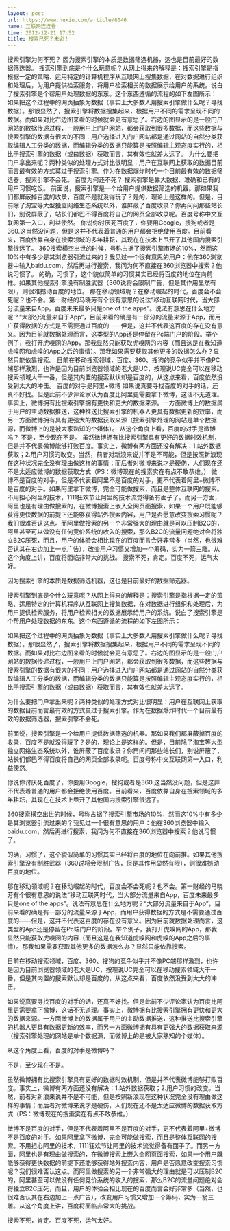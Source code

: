 ```yaml
---
layout: post
url: https://www.huxiu.com/article/8046
name: 互联网连连看
time: 2012-12-21 17:52
title: 搜索已死？未必！
---
```

搜索引擎为何不死？ 因为搜索引擎的本质是数据筛选机器，这也是目前最好的数据筛选器。 搜索引擎到底是个什么玩意呢？从网上得来的解释是：搜索引擎是指根据一定的策略、运用特定的计算机程序从互联网上搜集数据，在对数据进行组织和处理后，为用户提供检索服务，将用户检索相关的数据展示给用户的系统。说白了搜索引擎是个帮用户处理数据的东东。这个东西遵循的流程的如下左图所示： 如果把这个过程中的网页抽象为数据（事实上大多数人用搜索引擎做什么呢？寻找数据）。那很显然了，搜索引擎将数据搜集起来，根据用户不同的需求呈现不同的数据。而如果对比右边图来看的时候就会更有意思了。右边的图显示的是一般门户网站的数据传递过程，一般用户上门户网站，都会获取到很多数据，而这些数据与搜索引擎的数据有很大的不同：用户选择进入门户网站都是通过网站的自然分类获取编辑人工分类的数据，而编辑分类的数据只能算是按照编辑主观态度实行的，相比于搜索引擎的数据（或曰数据）获取而言，其有效性就差太远了。 为什么要把门户拿出来呢？两种类似的处理方式对比很明显：用户在互联网上获取的数据目前而言最有效的方式莫过于搜索引擎。作为在数据爆炸时代一个目前最有效的数据筛选器，搜索引擎不会死。 百度为何还不死？ 搜索引擎是靠大数据、准确和已有的用户习惯吃饭。 前面说，搜索引擎是一个给用户提供数据筛选的机器。那如果我们都屏蔽掉百度的收录，百度不是就没得玩了？是的，理论上是这样的。但是，目前除了淘宝等大型独立网络生态系统以外，谁屏蔽了百度收录？你再问问那些站长们，别说屏蔽了，站长们都巴不得百度将自己的网页全部收录呢。百度号称中文互联网第一入口，利益使然。 你说你讨厌死百度了，你要用Google，搜狗或者是360.这当然没问题，但是这并不代表着普通的用户都会拒绝使用百度。目前看来，百度依靠自身在搜索领域的多年耕耘，其现在在技术上甩开了其他国内搜索引擎很远了。 360搜索横空出世的时候，号称占据了搜索引擎市场的10%，然而这10%中有多少是其浏览器引流过来的？我见过一个很有意思的用户：他在360浏览器中输入baidu.com，然后再进行搜索，我问为何不直接在360浏览器中搜索？他说习惯了。 的确，习惯了，这个貌似简单的习惯其实已经将百度的地位在向前推。如果其他搜索引擎没有制胜武器（360说将会限制广告，但是其作用显然有限），则很难撼动百度的地位。 那在移动领域呢？在移动崛起的时代，百度会不会死呢？也不会。第一财经的马晓芳有个很有意思的说法“移动互联网时代，当大部分流量来自App，百度未来最多只是one of the apps”。说法有意思在什么地方呢？“大部分流量来自于App”，目前来看的确是有一部分的流量来源于App，而用户获得数据的方式是不需要通过百度的——但是，这并不代表这百度的存在没有意义。因为目前就数据处理而言，这类型的App还是停留在Pc端门户的阶段。举个例子，我打开虎嗅网的App，那我显然只能获取虎嗅网的内容（而且这是在我知道虎嗅网和虎嗅的App之后的事情）。那我如果需要获取其他更多的数据怎么办？显然只能依靠搜索。 目前在移动搜索领域，百度、360、搜狗的竞争似乎并不像PC端那样激烈，也许是因为目前浏览器领域的老大是UC，按理说UC完全可以在移动搜索领域大干一番，但是其内置的搜索默认却是百度的，从这点来看，百度依然没受到太大的冲击。 百度的对手是阿里+微博 如果说真要寻找百度的对手的话，还真不好找。但是此前不少评论家认为百度比阿里更需要拿下微博，这话不无道理。事实上，微博拥有比搜索引擎拥有更快和更大的数据来源。一方面微博上的数据属于用户的主动数据推送，这种推送比搜索引擎的机器人更具有数据更新的效率，而另一方面微博拥有具有更强大的数据获取来源（搜索引擎处理的网站是单个数据源，而微博上的是被大家熟知的个媒体）。 从这个角度上看，百度的对手是微博吗？ 不是，至少现在不是。 虽然微博拥有比搜索引擎具有更好的数据时效机制，但是并不代表微博能够打败百度。事实上，微博有两方面还没有解决：1.站外数据获取；2.用户习惯的改变。当然，前者对新浪来说并不是不可能，但是按照新浪现在这种状况完全没有理由做这样的事情；而后者对微博来说才是硬伤，人们现在还不是太适应微博的数据获取方式（PS：微博现在的搜索实在有点不敢恭维。） 微博不是百度的对手，但是不代表着阿里不是百度的对手，更不代表着阿里+微博不是百度的对手。如果阿里拿下微博，完全可能做搜索，而且是整体互联网的搜索。不用担心阿里的技术，1111狂欢节让阿里的技术流觉得备有面子了。而另一方面，阿里也是有理由做搜索的，在微博搜索上嵌入全网页面搜索，如果一个用户既能够获得更快数据的前提下还能够获得站外搜索内容，用户是否愿意改变搜索习惯呢？我们很难否认这点。而阿里做搜索的另一个非常强大的理由就是可以压制B2C的，阿里甚至可以做没有任何竞价系统的收入的搜索，那么B2C的流量问题绝对会将独立B2C压死，而且，用户的体验会相比现在的百度而言会好非常多（当然，也很难否认其在右边加上一点广告），改变用户习惯又增加一个筹码，实为一箭三雕。从这个角度上讲，百度将面临非常大的挑战。 搜索不死，肯定。百度不死，运气太好。

因为搜索引擎的本质是数据筛选机器，这也是目前最好的数据筛选器。

搜索引擎到底是个什么玩意呢？从网上得来的解释是：搜索引擎是指根据一定的策略、运用特定的计算机程序从互联网上搜集数据，在对数据进行组织和处理后，为用户提供检索服务，将用户检索相关的数据展示给用户的系统。说白了搜索引擎是个帮用户处理数据的东东。这个东西遵循的流程的如下左图所示：

如果把这个过程中的网页抽象为数据（事实上大多数人用搜索引擎做什么呢？寻找数据）。那很显然了，搜索引擎将数据搜集起来，根据用户不同的需求呈现不同的数据。而如果对比右边图来看的时候就会更有意思了。右边的图显示的是一般门户网站的数据传递过程，一般用户上门户网站，都会获取到很多数据，而这些数据与搜索引擎的数据有很大的不同：用户选择进入门户网站都是通过网站的自然分类获取编辑人工分类的数据，而编辑分类的数据只能算是按照编辑主观态度实行的，相比于搜索引擎的数据（或曰数据）获取而言，其有效性就差太远了。

为什么要把门户拿出来呢？两种类似的处理方式对比很明显：用户在互联网上获取的数据目前而言最有效的方式莫过于搜索引擎。作为在数据爆炸时代一个目前最有效的数据筛选器，搜索引擎不会死。

前面说，搜索引擎是一个给用户提供数据筛选的机器。那如果我们都屏蔽掉百度的收录，百度不是就没得玩了？是的，理论上是这样的。但是，目前除了淘宝等大型独立网络生态系统以外，谁屏蔽了百度收录？你再问问那些站长们，别说屏蔽了，站长们都巴不得百度将自己的网页全部收录呢。百度号称中文互联网第一入口，利益使然。

你说你讨厌死百度了，你要用Google，搜狗或者是360.这当然没问题，但是这并不代表着普通的用户都会拒绝使用百度。目前看来，百度依靠自身在搜索领域的多年耕耘，其现在在技术上甩开了其他国内搜索引擎很远了。

360搜索横空出世的时候，号称占据了搜索引擎市场的10%，然而这10%中有多少是其浏览器引流过来的？我见过一个很有意思的用户：他在360浏览器中输入baidu.com，然后再进行搜索，我问为何不直接在360浏览器中搜索？他说习惯了。

的确，习惯了，这个貌似简单的习惯其实已经将百度的地位在向前推。如果其他搜索引擎没有制胜武器（360说将会限制广告，但是其作用显然有限），则很难撼动百度的地位。

那在移动领域呢？在移动崛起的时代，百度会不会死呢？也不会。第一财经的马晓芳有个很有意思的说法“移动互联网时代，当大部分流量来自App，百度未来最多只是one of the apps”。说法有意思在什么地方呢？“大部分流量来自于App”，目前来看的确是有一部分的流量来源于App，而用户获得数据的方式是不需要通过百度的——但是，这并不代表这百度的存在没有意义。因为目前就数据处理而言，这类型的App还是停留在Pc端门户的阶段。举个例子，我打开虎嗅网的App，那我显然只能获取虎嗅网的内容（而且这是在我知道虎嗅网和虎嗅的App之后的事情）。那我如果需要获取其他更多的数据怎么办？显然只能依靠搜索。

目前在移动搜索领域，百度、360、搜狗的竞争似乎并不像PC端那样激烈，也许是因为目前浏览器领域的老大是UC，按理说UC完全可以在移动搜索领域大干一番，但是其内置的搜索默认却是百度的，从这点来看，百度依然没受到太大的冲击。

如果说真要寻找百度的对手的话，还真不好找。但是此前不少评论家认为百度比阿里更需要拿下微博，这话不无道理。事实上，微博拥有比搜索引擎拥有更快和更大的数据来源。一方面微博上的数据属于用户的主动数据推送，这种推送比搜索引擎的机器人更具有数据更新的效率，而另一方面微博拥有具有更强大的数据获取来源（搜索引擎处理的网站是单个数据源，而微博上的是被大家熟知的个媒体）。

从这个角度上看，百度的对手是微博吗？

不是，至少现在不是。

虽然微博拥有比搜索引擎具有更好的数据时效机制，但是并不代表微博能够打败百度。事实上，微博有两方面还没有解决：1.站外数据获取；2.用户习惯的改变。当然，前者对新浪来说并不是不可能，但是按照新浪现在这种状况完全没有理由做这样的事情；而后者对微博来说才是硬伤，人们现在还不是太适应微博的数据获取方式（PS：微博现在的搜索实在有点不敢恭维。）

微博不是百度的对手，但是不代表着阿里不是百度的对手，更不代表着阿里+微博不是百度的对手。如果阿里拿下微博，完全可能做搜索，而且是整体互联网的搜索。不用担心阿里的技术，1111狂欢节让阿里的技术流觉得备有面子了。而另一方面，阿里也是有理由做搜索的，在微博搜索上嵌入全网页面搜索，如果一个用户既能够获得更快数据的前提下还能够获得站外搜索内容，用户是否愿意改变搜索习惯呢？我们很难否认这点。而阿里做搜索的另一个非常强大的理由就是可以压制B2C的，阿里甚至可以做没有任何竞价系统的收入的搜索，那么B2C的流量问题绝对会将独立B2C压死，而且，用户的体验会相比现在的百度而言会好非常多（当然，也很难否认其在右边加上一点广告），改变用户习惯又增加一个筹码，实为一箭三雕。从这个角度上讲，百度将面临非常大的挑战。

搜索不死，肯定。百度不死，运气太好。

